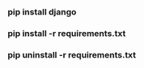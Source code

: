 <h3>pip install django<h3>

<h3>pip install -r requirements.txt</h3>
  
 <h3>pip uninstall -r requirements.txt</h3>
